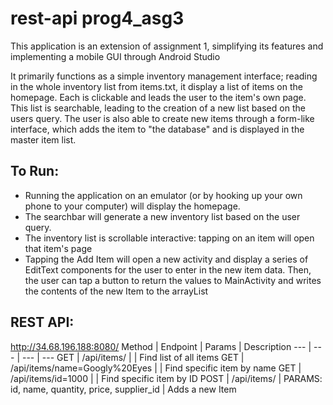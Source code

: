 # rest-api prog4_asg3

This application is an extension of assignment 1, simplifying its features and implementing a mobile GUI through Android Studio

It primarily functions as a simple inventory management interface; reading in the whole inventory list from items.txt, it display a list of items on the homepage. Each is clickable and leads the user to the item's own page. This list is searchable, leading to the creation of a new list based on the users query. The user is also able to create new items through a form-like interface, which adds the item to "the database" and is displayed in the master item list.

## To Run:
- Running the application on an emulator (or by hooking up your own phone to your computer) will display the homepage. 
- The searchbar will generate a new inventory list based on the user query.
- The inventory list is scrollable interactive: tapping on an item will open that item's page
- Tapping the Add Item will open a new activity and display a series of EditText components for the user to enter in the new item data. Then, the user can tap a button to return the values to MainActivity and writes the contents of the new Item to the arrayList 

## REST API:
http://34.68.196.188:8080/
Method | Endpoint | Params | Description
--- | --- | --- | --- 
GET | /api/items/ | | Find list of all items
GET | /api/items/name=Googly%20Eyes | | Find specific item by name
GET | /api/items/id=1000 | | Find specific item by ID
POST | /api/items/ | PARAMS: id, name, quantity, price, supplier_id | Adds a new Item
